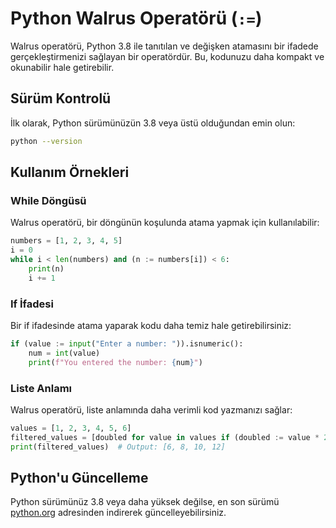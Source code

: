 # Python Walrus Operatörü (`:=`)

Walrus operatörü, Python 3.8 ile tanıtılan ve değişken atamasını bir ifadede gerçekleştirmenizi sağlayan bir operatördür. Bu, kodunuzu daha kompakt ve okunabilir hale getirebilir.

## Sürüm Kontrolü

İlk olarak, Python sürümünüzün 3.8 veya üstü olduğundan emin olun:

```sh
python --version
```

## Kullanım Örnekleri

### While Döngüsü

Walrus operatörü, bir döngünün koşulunda atama yapmak için kullanılabilir:

```python
numbers = [1, 2, 3, 4, 5]
i = 0
while i < len(numbers) and (n := numbers[i]) < 6:
    print(n)
    i += 1
```

### If İfadesi

Bir if ifadesinde atama yaparak kodu daha temiz hale getirebilirsiniz:

```python
if (value := input("Enter a number: ")).isnumeric():
    num = int(value)
    print(f"You entered the number: {num}")
```

### Liste Anlamı

Walrus operatörü, liste anlamında daha verimli kod yazmanızı sağlar:

```python
values = [1, 2, 3, 4, 5, 6]
filtered_values = [doubled for value in values if (doubled := value * 2) > 5]
print(filtered_values)  # Output: [6, 8, 10, 12]
```

## Python'u Güncelleme

Python sürümünüz 3.8 veya daha yüksek değilse, en son sürümü [python.org](https://www.python.org/downloads) adresinden indirerek güncelleyebilirsiniz.
